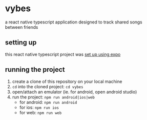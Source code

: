 # vybes

a react native typescript application designed to track shared songs between friends

## setting up

this react native typescript project was [set up using expo](https://docs.expo.dev/get-started/set-up-your-environment/?mode=development-build&buildEnv=local)

## running the project

1. create a clone of this repository on your local machine
2. `cd` into the cloned project: `cd vybes`
3. open/attach an emulator (ie. for android, open android studio)
4. run the project: `npm run android|ios|web`
   - for android: `npm run android`
   - for ios: `npm run ios`
   - for web: `npm run web`
